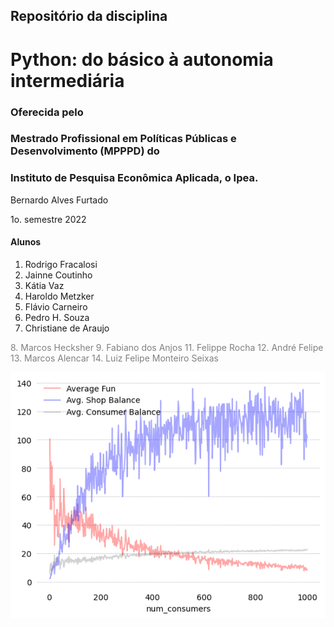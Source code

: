 ## Repositório da disciplina 

# Python: do básico à autonomia intermediária

### Oferecida pelo 

### Mestrado Profissional em Políticas Públicas e Desenvolvimento (MPPPD) do 

### Instituto de Pesquisa Econômica Aplicada, o Ipea.


Bernardo Alves Furtado

1o. semestre 2022

#### Alunos
1. Rodrigo Fracalosi
2. Jainne Coutinho
3. Kátia Vaz
4. Haroldo Metzker
5. Flávio Carneiro
6. Pedro H. Souza
7. Christiane de Araujo

<span style="color:grey">
8. Marcos Hecksher
9. Fabiano dos Anjos
11. Felippe Rocha
12. André Felipe
13. Marcos Alencar
14. Luiz Felipe Monteiro Seixas
</span>

![](Ex2_ThemePark/Output%20Theme%20Park.png)
